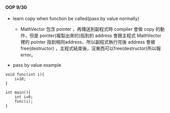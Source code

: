 ####  OOP 9/30

- learn copy when function be called(pass by value normally)
    - MathVector 包含 pointer ，再傳送到副程式時 compiler 會做 copy 的動作，但是 pointer(複製出來的)指到的 address 會跟主程式 MathVector 裡的 pointer 指到相同address，所以副程式執行完後 address 會被 free(destructor) ，主程式結束後，沒東西可以free(destructor)所以報error。

- pass by value example
``` c=
void func(int i){
    i=10;
}

int main(){
    int i=0;
    func(i);
}

```